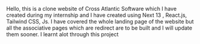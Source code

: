 Hello, this is a clone website of Cross Atlantic Software which I have created during my internship and I have created using Next 13 , React.js, Tailwind CSS, Js.
I have covered the whole landing page of the website but all the associative pages which are redirect are to be built and I will update them sooner. 
I learnt alot through this project
